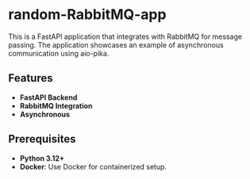 # random-RabbitMQ-app

This is a FastAPI application that integrates with RabbitMQ for message passing. The application showcases an example of asynchronous communication using aio-pika.
## Features

- **FastAPI Backend**
- **RabbitMQ Integration**
- **Asynchronous**

## Prerequisites

- **Python 3.12+**
- **Docker**: Use Docker for containerized setup.

